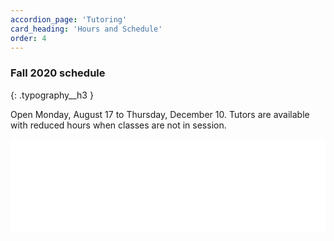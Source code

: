 ```yaml
---
accordion_page: 'Tutoring'
card_heading: 'Hours and Schedule'
order: 4
---
```


### Fall 2020 schedule
{: .typography__h3 }

Open Monday, August 17 to Thursday, December 10. Tutors are available with reduced hours when classes are not in session.

<iframe src="../schedule-widget/" frameborder="0" width="100%" class="iframe iframeTableStyling iframeJSHeight"></iframe>